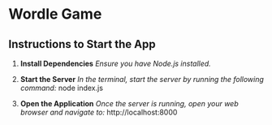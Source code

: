 # Wordle Game

## Instructions to Start the App

1. **Install Dependencies**
   *Ensure you have Node.js installed.*

2. **Start the Server**
   *In the terminal, start the server by running the following command:*
   node index.js
3. **Open the Application**
   *Once the server is running, open your web browser and navigate to:* 
    http://localhost:8000
